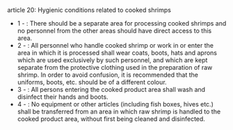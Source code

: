article 20: Hygienic conditions related to cooked shrimps

<ul>
			<li>1 - : There should be a separate area for processing cooked shrimps and no personnel from the other areas should have direct access to this area.<ul>
			</ul></li>			<li>2 - : All personnel who handle cooked shrimp or work in or enter the area in which it is processed shall wear coats, boots, hats and aprons which are used exclusively by such personnel, and which are kept separate from the protective clothing used in the preparation of raw shrimp. In order to avoid confusion, it is recommended that the uniforms, boots, etc. should be of a different colour.<ul>
			</ul></li>			<li>3 - : All persons entering the cooked product area shall wash and disinfect their hands and boots.<ul>
			</ul></li>			<li>4 - : No equipment or other articles (including fish boxes, hives etc.) shall be transferred from an area in which raw shrimp is handled to the cooked product area, without first being cleaned and disinfected.<ul>
			</ul></li></ul>